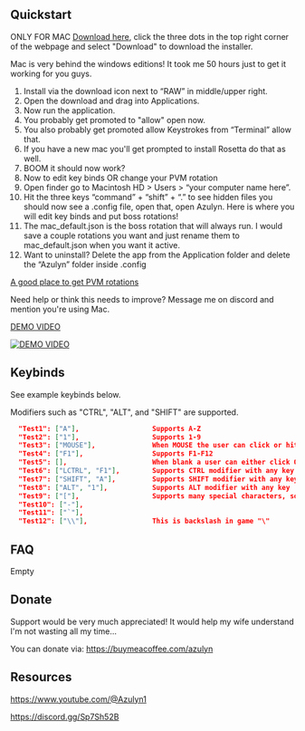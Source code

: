 ## Quickstart
ONLY FOR MAC
[Download here](https://github.com/blueboy4g/RS_Trainer/blob/mac_1.0.0/dist/installer/Azulyn%207.0.dmg), click the three dots in the top right corner of the webpage and select "Download" to download the installer.

Mac is very behind the windows editions! It took me 50 hours just to get it working for you guys.  

1. Install via the download icon next to “RAW” in middle/upper right.
2. Open the download and drag into Applications.
3. Now run the application.
4. You probably get promoted to "allow" open now.
5. You also probably get promoted allow Keystrokes from “Terminal” allow that.
6. If you have a new mac you'll get prompted to install Rosetta do that as well.
7. BOOM it should now work?
8. Now to edit key binds OR change your PVM rotation
9. Open finder go to Macintosh HD > Users > “your computer name here”.
10. Hit the three keys “command” + “shift” + “.” to see hidden files you should now see a .config file, open that, open Azulyn. Here is where you will edit key binds and put boss rotations! 
11. The mac_default.json is the boss rotation that will always run. I would save a couple rotations you want and just rename them to mac_default.json when you want it active.
12. Want to uninstall? Delete the app from the Application folder and delete the “Azulyn” folder inside .config

[A good place to get PVM rotations](https://github.com/blueboy4g/RS_Trainer/tree/main/boss_rotations)

Need help or think this needs to improve? Message me on discord and mention you're using Mac. 


[DEMO VIDEO](https://youtu.be/VHHVkM3Ydm0)


[![DEMO VIDEO](http://img.youtube.com/vi/VHHVkM3Ydm0/0.jpg)](https://youtu.be/VHHVkM3Ydm0)

## Keybinds
See example keybinds below.

Modifiers such as "CTRL", "ALT", and "SHIFT" are supported.
```json
  "Test1": ["A"],                  Supports A-Z
  "Test2": ["1"],                  Supports 1-9
  "Test3": ["MOUSE"],              When MOUSE the user can click or hit spacebar
  "Test4": ["F1"],                 Supports F1-F12
  "Test5": [],                     When blank a user can either click OR hit spacebar
  "Test6": ["LCTRL", "F1"],        Supports CTRL modifier with any key
  "Test7": ["SHIFT", "A"],         Supports SHIFT modifier with any key
  "Test8": ["ALT", "1"],           Supports ALT modifier with any key
  "Test9": ["["],                  Supports many special characters, some seen below
  "Test10": ["-"],                 
  "Test11": ["`"],                
  "Test12": ["\\"],                This is backslash in game "\"

```

## FAQ
Empty

## Donate
Support would be very much appreciated! It would help my wife understand I'm not wasting all my time...  

You can donate via: https://buymeacoffee.com/azulyn


## Resources
https://www.youtube.com/@Azulyn1

https://discord.gg/Sp7Sh52B
